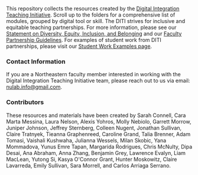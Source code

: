 This repository collects the resources created by the [Digital Integration Teaching Initiative](https://cssh.northeastern.edu/nulab/program/diti/). Scroll up to the folders for a comprehensive list of modules, grouped by digital tool or skill. The DITI strives for inclusive and equitable teaching partnerships. For more information, please see our [Statement on Diversity, Equity, Inclusion, and Belonging](https://cssh.northeastern.edu/nulab/program/diti/inclusivity-statement/) and our [Faculty Partnership Guidelines](https://cssh.northeastern.edu/nulab/program/diti/partner-with-diti/guidelines/). For examples of student work from DITI partnerships, please visit our [Student Work Examples page](https://cssh.northeastern.edu/nulab/program/diti/student-work/).

### Contact Information

If you are a Northeastern faculty member interested in working with the Digital Integration Teaching Initiative team, please reach out to us via email: nulab.info@gmail.com.

### Contributors

These resources and materials have been created by Sarah Connell, Cara Marta Messina, Laura Nelson, Alexis Yohros, Molly Nebiolo, Garrett Morrow, Juniper Johnson, Jeffrey Sternberg, Colleen Nugent, Jonathan Sullivan, Claire Tratnyek, Tieanna Graphenreed, Caroline Grand, Talia Brenner, Adam Tomasi, Vaishali Kushwaha, Julianna Wessels, Milan Skobic, Yana Mommadova, Yunus Emre Tapan, Margarida Rodrigues, Chris McNulty, Dipa Desai, Ana Abraham, Anna Zhang, Benjamin Grey, Lawrence Evalyn, Liam MacLean, Yutong Si, Kasya O'Connor Grant, Hunter Moskowitz, Claire Lavarreda, Emily Sullivan, Sara Morrell, and Carlos Arriaga Serrano.
